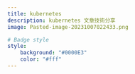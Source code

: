 ```yaml
---
title: kubernetes
description: kubernetes 文章技術分享
image: Pasted-image-20231007022433.png

# Badge style
style:
    background: "#0000E3"
    color: "#fff"
---
```

